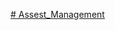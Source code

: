 [# Assest_Management](https://www.figma.com/design/h9YwEzCPNYOEHDbH0MsLLC/Untitled?node-id=0-1&node-type=CANVAS&t=xFrIgvcIjZrMSHVC-0)
